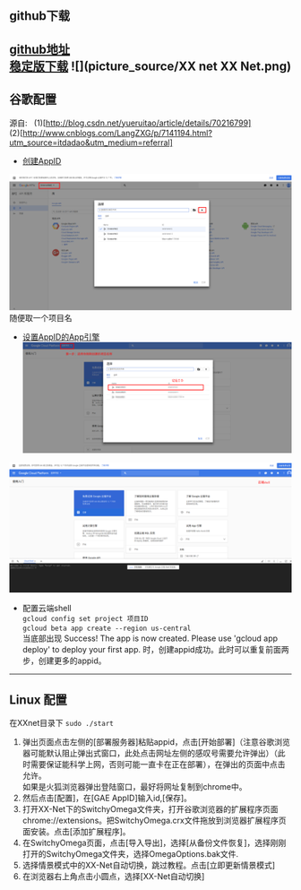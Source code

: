 ## github下载  
[github地址](https://github.com/XX-net/XX-Net.git)  
[稳定版下载](https://codeload.github.com/XX-net/XX-Net/zip/3.3.6)
![](picture_source/XX net XX Net.png)
----------------------------------------------
## 谷歌配置
源自:  
(1)[http://blog.csdn.net/yueruitao/article/details/70216799]   
(2)[http://www.cnblogs.com/LangZXG/p/7141194.html?utm_source=itdadao&utm_medium=referral]  

- [创建AppID](https://console.developers.google.com)  

![](picture_source/ScienceNet2.png)
随便取一个项目名  
- [设置AppID的App引擎](https://console.cloud.google.com/start)  
![](picture_source/ID.png)

![](picture_source/cloudshell.png)
- 配置云端shell  
` gcloud config set project 项目ID `  
`gcloud beta app create --region us-central`   
当底部出现 Success! The app is now created. Please use 'gcloud app deploy' to deploy your first app. 时，创建appid成功。此时可以重复前面两步，创建更多的appid。   
-------------------------------------------
## Linux 配置
在XXnet目录下
`sudo ./start`

1. 弹出页面点击左侧的[部署服务器]粘贴appid，点击[开始部署]（注意谷歌浏览器可能默认阻止弹出式窗口，此处点击网址左侧的感叹号需要允许弹出）（此时需要保证能科学上网，否则可能一直卡在正在部署），在弹出的页面中点击允许。  
如果是火狐浏览器弹出登陆窗口，最好将网址复制到chrome中。  
2. 然后点击[配置]，在[GAE AppID]输入id,[保存]。
2. 打开XX-Net下的SwitchyOmega文件夹，打开谷歌浏览器的扩展程序页面chrome://extensions。把SwitchyOmega.crx文件拖放到浏览器扩展程序页面安装。点击[添加扩展程序]。  
3. 在SwitchyOmega页面，点击[导入导出]，选择[从备份文件恢复]，选择刚刚打开的SwitchyOmega文件夹，选择OmegaOptions.bak文件.  
4. 选择情景模式中的XX-Net自动切换，跳过教程。点击[立即更新情景模式]  
5. 在浏览器右上角点击小圆点，选择[XX-Net自动切换]  


